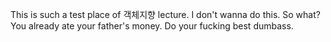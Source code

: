 This is such a test place of 객체지향 lecture.
I don't wanna do this.
So what? You already ate your father's money. Do your fucking best dumbass.

